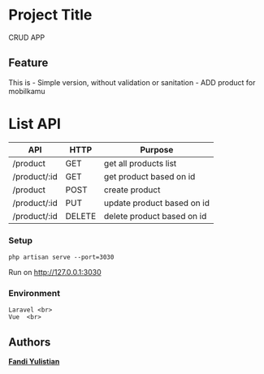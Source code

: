 # Project Title
CRUD APP

## Feature
This is - Simple version, without validation or sanitation -
ADD product for mobilkamu

# List API

| API  | HTTP | Purpose |
| ------------- | ------------ | ------------- |
| /product  | GET | get all products list  |
| /product/:id  | GET | get product based on id  |
| /product  | POST | create product  |
| /product/:id  | PUT | update product based on id  |
| /product/:id  | DELETE | delete product based on id  |


### Setup

```
php artisan serve --port=3030
```
Run on http://127.0.0.1:3030<br>

### Environment

```
Laravel <br>
Vue  <br>
```

## Authors

[**Fandi Yulistian**](https://github.com/fyulistian)